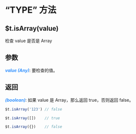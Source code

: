 # “TYPE” 方法

## $t.isArray(value)

检查 value 是否是 Array

## 参数

<i style="color: #3492ff;font-weight: 700;">value (Any)</i>: 要检查的值。

## 返回

<i style="color: #3492ff;font-weight: 700;">(boolean)</i>: 如果 value 是 Array，那么返回 true，否则返回 false。

```javascript
$t.isArray('123') // false

$t.isArray([])    // true

$t.isArray({})    // false
```
